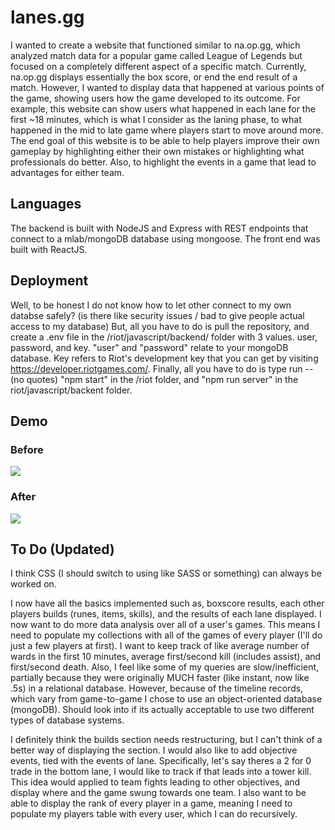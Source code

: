 # lanes.gg
I wanted to create a website that functioned similar to na.op.gg, which analyzed match data for a popular game called League of Legends but focused on a completely different aspect of a specific match. Currently, na.op.gg displays essentially the box score, or end the end result of a match. However, I wanted to display data that happened at various points of the game, showing users how the game developed to its outcome. For example, this website can show users what happened in each lane for the first ~18 minutes, which is what I consider as the laning phase, to what happened in the mid to late game where players start to move around more. The end goal of this website is to be able to help players improve their own gameplay by highlighting either their own mistakes or highlighting what professionals do better. Also, to highlight the events in a game that lead to advantages for either team.

## Languages
The backend is built with NodeJS and Express with REST endpoints that connect to a mlab/mongoDB database using mongoose. The front end was built with ReactJS.

## Deployment
Well, to be honest I do not know how to let other connect to my own databse safely? (is there like security issues / bad to give people actual access to my database) But, all you have to do is pull the repository, and create a .env file in the /riot/javascript/backend/ folder with 3 values. user, password, and key. "user" and "password" relate to your mongoDB database. Key refers to Riot's development key that you can get by visiting https://developer.riotgames.com/. Finally, all you have to do is type run -- (no quotes) "npm start" in the /riot folder, and "npm run server" in the riot/javascript/backent folder.

## Demo
### Before
![](lanegif1.gif)

### After
![](newLane2.gif)

## To Do (Updated)
I think CSS (I should switch to using like SASS or something) can always be worked on.

I now have all the basics implemented such as, boxscore results, each other players builds (runes, items, skills), and the results
of each lane displayed. I now want to do more data analysis over all of a user's games. This means I need to populate my collections with all of the games of every player (I'll do just a few players at first). I want to keep track of like average number of wards in the first 10 minutes, average first/second kill (includes assist), and first/second death. Also, I feel like some of my queries are slow/inefficient, partially because they were originally MUCH faster (like instant, now like .5s) in a relational database. However, because of the timeline records, which vary from game-to-game I chose to use an object-oriented database (mongoDB). Should look into if its actually acceptable to use two different types of database systems.

I definitely think the builds section needs restructuring, but I can't think of a better way of displaying the section. I would also like to add objective events, tied with the events of lane. Specifically, let's say theres a 2 for 0 trade in the bottom lane, I would like to track if that leads into a tower kill. This idea would applied to team fights leading to other objectives, and display where and the game swung towards one team. I also want to be able to display the rank of every player in a game, meaning I need to populate my players table with every user, which I can do recursively.

